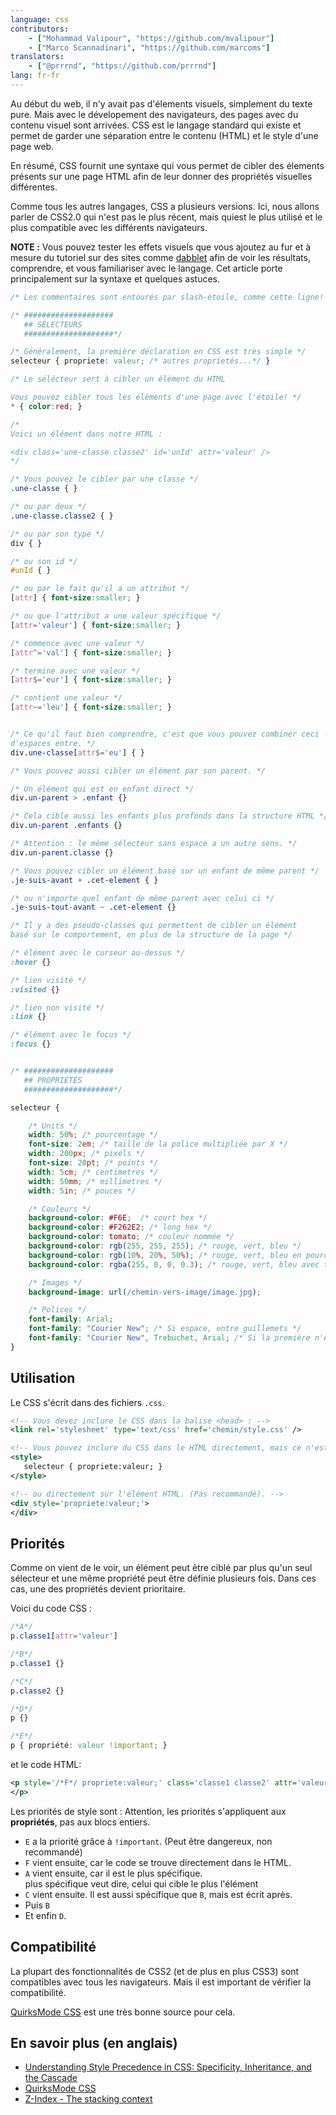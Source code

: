 ```yaml
---
language: css
contributors:
    - ["Mohammad Valipour", "https://github.com/mvalipour"]
    - ["Marco Scannadinari", "https://github.com/marcoms"]
translators:
    - ["@prrrnd", "https://github.com/prrrnd"]
lang: fr-fr
---
```


Au début du web, il n'y avait pas d'élements visuels, simplement du texte pure. Mais avec le dévelopement des navigateurs,
des pages avec du contenu visuel sont arrivées.
CSS est le langage standard qui existe et permet de garder une séparation entre
le contenu (HTML) et le style d'une page web.

En résumé, CSS fournit une syntaxe qui vous permet de cibler des élements présents
sur une page HTML afin de leur donner des propriétés visuelles différentes.

Comme tous les autres langages, CSS a plusieurs versions. Ici, nous allons parler de CSS2.0
qui n'est pas le plus récent, mais quiest le plus utilisé et le plus compatible avec les différents navigateurs.

**NOTE :** Vous pouvez tester les effets visuels que vous ajoutez au fur et à mesure du tutoriel sur des sites comme [dabblet](http://dabblet.com/) afin de voir les résultats, comprendre, et vous familiariser avec le langage.
Cet article porte principalement sur la syntaxe et quelques astuces.


```css
/* Les commentaires sont entourés par slash-étoile, comme cette ligne! */

/* ####################
   ## SÉLECTEURS
   ####################*/

/* Généralement, la première déclaration en CSS est très simple */
selecteur { propriete: valeur; /* autres proprietés...*/ }

/* Le sélécteur sert à cibler un élément du HTML

Vous pouvez cibler tous les éléments d'une page avec l'étoile! */
* { color:red; }

/*
Voici un élément dans notre HTML :

<div class='une-classe classe2' id='unId' attr='valeur' />
*/

/* Vous pouvez le cibler par une classe */
.une-classe { }

/* ou par deux */
.une-classe.classe2 { }

/* ou par son type */
div { }

/* ou son id */
#unId { }

/* ou par le fait qu'il a un attribut */
[attr] { font-size:smaller; }

/* ou que l'attribut a une valeur spécifique */
[attr='valeur'] { font-size:smaller; }

/* commence avec une valeur */
[attr^='val'] { font-size:smaller; }

/* termine avec une valeur */
[attr$='eur'] { font-size:smaller; }

/* contient une valeur */
[attr~='leu'] { font-size:smaller; }


/* Ce qu'il faut bien comprendre, c'est que vous pouvez combiner ceci -- Il ne doit pas y avoir
d'espaces entre. */
div.une-classe[attr$='eu'] { }

/* Vous pouvez aussi cibler un élément par son parent. */

/* Un élément qui est en enfant direct */
div.un-parent > .enfant {}

/* Cela cible aussi les enfants plus profonds dans la structure HTML */
div.un-parent .enfants {}

/* Attention : le même sélecteur sans espace a un autre sens. */
div.un-parent.classe {}

/* Vous pouvez cibler un élément basé sur un enfant de même parent */
.je-suis-avant + .cet-element { }

/* ou n'importe quel enfant de même parent avec celui ci */
.je-suis-tout-avant ~ .cet-element {}

/* Il y a des pseudo-classes qui permettent de cibler un élément
basé sur le comportement, en plus de la structure de la page */

/* élément avec le curseur au-dessus */
:hover {}

/* lien visité */
:visited {}

/* lien non visité */
:link {}

/* élément avec le focus */
:focus {}


/* ####################
   ## PROPRIÉTÉS
   ####################*/

selecteur {

    /* Units */
    width: 50%; /* pourcentage */
    font-size: 2em; /* taille de la police multipliée par X */
    width: 200px; /* pixels */
    font-size: 20pt; /* points */
    width: 5cm; /* centimetres */
    width: 50mm; /* millimetres */
    width: 5in; /* pouces */

    /* Couleurs */
    background-color: #F6E;  /* court hex */
    background-color: #F262E2; /* long hex */
    background-color: tomato; /* couleur nommée */
    background-color: rgb(255, 255, 255); /* rouge, vert, bleu */
    background-color: rgb(10%, 20%, 50%); /* rouge, vert, bleu en pourcent */
    background-color: rgba(255, 0, 0, 0.3); /* rouge, vert, bleu avec transparence */

    /* Images */
    background-image: url(/chemin-vers-image/image.jpg);

    /* Polices */
    font-family: Arial;
    font-family: "Courier New"; /* Si espace, entre guillemets */
    font-family: "Courier New", Trebuchet, Arial; /* Si la première n'est pas trouvée, la deuxième est utilisée, etc... */
}

```

## Utilisation

Le CSS s'écrit dans des fichiers `.css`.

```xml
<!-- Vous devez inclure le CSS dans la balise <head> : -->
<link rel='stylesheet' type='text/css' href='chemin/style.css' />

<!-- Vous pouvez inclure du CSS dans le HTML directement, mais ce n'est vraiment pas recommandé. -->
<style>
   selecteur { propriete:valeur; }
</style>

<!-- ou directement sur l'élément HTML. (Pas recommandé). -->
<div style='propriete:valeur;'>
</div>

```

## Priorités

Comme on vient de le voir, un élément peut être ciblé par plus qu'un seul sélecteur
et une même propriété peut être définie plusieurs fois.
Dans ces cas, une des propriétés devient prioritaire.

Voici du code CSS :

```css
/*A*/
p.classe1[attr='valeur']

/*B*/
p.classe1 {}

/*C*/
p.classe2 {}

/*D*/
p {}

/*E*/
p { propriété: valeur !important; }

```

et le code HTML:

```xml
<p style='/*F*/ propriete:valeur;' class='classe1 classe2' attr='valeur'>
</p>
```

Les priorités de style sont :
Attention, les priorités s'appliquent aux **propriétés**, pas aux blocs entiers.

* `E` a la priorité grâce à `!important`. (Peut être dangereux, non recommandé)
* `F` vient ensuite, car le code se trouve directement dans le HTML.
* `A` vient ensuite, car il est le plus spécifique.  
	plus spécifique veut dire, celui qui cible le plus l'élément
* `C` vient ensuite. Il est aussi spécifique que `B`, mais est écrit après.
* Puis `B`
* Et enfin `D`.

## Compatibilité

La plupart des fonctionnalités de CSS2 (et de plus en plus CSS3) sont compatibles
avec tous les navigateurs. Mais il est important de vérifier la compatibilité.

[QuirksMode CSS](http://www.quirksmode.org/css/) est une très bonne source pour cela.

## En savoir plus (en anglais)

* [Understanding Style Precedence in CSS: Specificity, Inheritance, and the Cascade](http://www.vanseodesign.com/css/css-specificity-inheritance-cascaade/)
* [QuirksMode CSS](http://www.quirksmode.org/css/)
* [Z-Index - The stacking context](https://developer.mozilla.org/en-US/docs/Web/Guide/CSS/Understanding_z_index/The_stacking_context)

